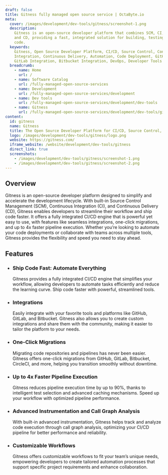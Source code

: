 ```yaml
---
draft: false
title: Gitness fully managed open source service | OctaByte.io
meta:
  cover: /images/development/dev-tools/gitness/screenshot-1.png
  description:
    Gitness is an open-source developer platform that combines SCM, CI,
    and CD, providing a fast, integrated solution for building, testing, and deploying
    code.
  keywords:
    Gitness, Open Source Developer Platform, CI/CD, Source Control, Continuous
    Integration, Continuous Delivery, Automation, Code Deployment, GitHub Integration,
    GitLab Integration, Bitbucket Integration, DevOps, Developer Tools
  breadcrumb:
    - name: Home
      url: /
    - name: Software Catalog
      url: /fully-managed-open-source-services
    - name: Development
      url: /fully-managed-open-source-services/development
    - name: Dev tools
      url: /fully-managed-open-source-services/development/dev-tools
    - name: Gitness
      url: /fully-managed-open-source-services/development/dev-tools/gitness
content:
  id: gitness
  name: Gitness
  title: The Open Source Developer Platform for CI/CD, Source Control, and Automation
  logo: /images/development/dev-tools/gitness/logo.png
  website: https://gitness.com/
  iframe_website: /website/development/dev-tools/gitness
  direct_link: true
  screenshots:
    - /images/development/dev-tools/gitness/screenshot-1.png
    - /images/development/dev-tools/gitness/screenshot-2.png
---
```


## Overview

Gitness is an open-source developer platform designed to simplify and accelerate the development lifecycle. With built-in Source Control Management (SCM), Continuous Integration (CI), and Continuous Delivery (CD), Gitness enables developers to streamline their workflow and ship code faster. It offers a fully integrated CI/CD engine that is powerful yet easy to use, with features like seamless integrations, one-click migrations, and up to 4x faster pipeline execution. Whether you’re looking to automate your code deployments or collaborate with teams across multiple tools, Gitness provides the flexibility and speed you need to stay ahead.

## Features

- ### Ship Code Fast: Automate Everything

  Gitness provides a fully integrated CI/CD engine that simplifies your workflow, allowing developers to automate tasks efficiently and reduce the learning curve. Ship code faster with powerful, streamlined tools.

- ### Integrations

  Easily integrate with your favorite tools and platforms like GitHub, GitLab, and Bitbucket. Gitness also allows you to create custom integrations and share them with the community, making it easier to tailor the platform to your needs.

- ### One-Click Migrations

  Migrating code repositories and pipelines has never been easier. Gitness offers one-click migrations from GitHub, GitLab, Bitbucket, CircleCI, and more, helping you transition smoothly without downtime.

- ### Up to 4x Faster Pipeline Execution

  Gitness reduces pipeline execution time by up to 90%, thanks to intelligent test selection and advanced caching mechanisms. Speed up your workflow with optimized pipeline performance.

- ### Advanced Instrumentation and Call Graph Analysis

  With built-in advanced instrumentation, Gitness helps track and analyze code execution through call graph analysis, optimizing your CI/CD pipeline for better performance and reliability.

- ### Customizable Workflows

  Gitness offers customizable workflows to fit your team’s unique needs, empowering developers to create tailored automation processes that support specific project requirements and enhance collaboration.
